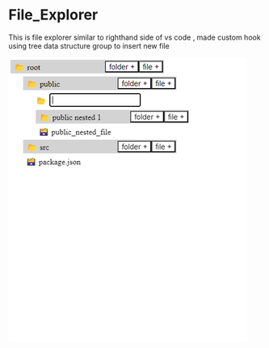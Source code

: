 # File_Explorer

This is file explorer similar to righthand side of vs code , made custom hook using tree data structure group to insert new file

![](https://raw.githubusercontent.com/Ankush109/file_explorer/main/src/pr.png)
